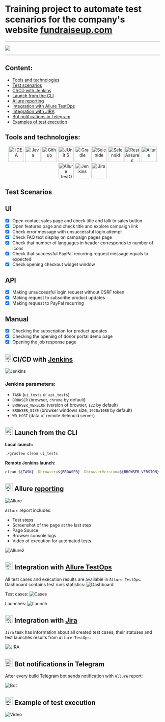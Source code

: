 # Training project to automate test scenarios for the company's website [fundraiseup.com](https://fundraiseup.com/)

---

<a href="https://fundraiseup.com/"><img src="https://img.hhcdn.ru/employer-logo/3261637.png"/></a>

---

## Content:

- <a href="#tools">Tools and technologies</a>
- <a href="#scenarios">Test scenarios</a>
- <a href="#jenkins">CI/CD with Jenkins</a>
- <a href="#cli">Launch from the CLI</a>
- <a href="#allure">Allure reporting</a>
- <a href="#allure-testops">Integration with Allure TestOps</a>
- <a href="#jira">Integration with JIRA</a>
- <a href="#telegram">Bot notifications in Telegram</a>
- <a href="#video">Examples of test execution</a>


<a id="tools"></a>
## Tools and technologies:
<p align="center">
<a href="https://www.jetbrains.com/idea/"><img src="./media/logo/Idea.svg" width="50" height="50"  alt="IDEA"/></a>  
<a href="https://www.java.com/"><img src="./media/logo/java.svg" width="50" height="50"  alt="Java"/></a>  
<a href="https://github.com/"><img src="./media/logo/github.svg" width="50" height="50"  alt="Github"/></a>  
<a href="https://junit.org/junit5/"><img src="./media/logo/JUnit5.svg" width="50" height="50"  alt="JUnit 5"/></a>  
<a href="https://gradle.org/"><img src="./media/logo/Gradle.svg" width="50" height="50"  alt="Gradle"/></a>  
<a href="https://selenide.org/"><img src="./media/logo/Selenide.svg" width="50" height="50"  alt="Selenide"/></a>  
<a href="https://aerokube.com/selenoid/"><img src="./media/logo/Selenoid.svg" width="50" height="50"  alt="Selenoid"/></a>  
<a href="https://rest-assured.io/"><img alt="RestAssured" height="50" src="images/logo/RestAssured.svg" width="50"/></a>
<a href="https://github.com/allure-framework/allure2"><img src="./media/logo/Allure.svg" width="50" height="50"  alt="Allure"/></a>
<a href="https://qameta.io/"><img src="./media/logo/AllureTestOps.svg" width="50" height="50"  alt="Allure TestOps"/></a>   
<a href="https://www.jenkins.io/"><img src="./media/logo/Jenkins.svg" width="50" height="50"  alt="Jenkins"/></a>  
<a href="https://www.atlassian.com/ru/software/jira/"><img src="./media/logo/JIRA.svg" width="50" height="50"  alt="Jira"/></a>
</p>

<a id="scenarios"></a>
## Test Scenarios
## UI
* [x] Open contact sales page and check title and talk to sales button
* [x] Open features page and check title and explore campaign link
* [x] Check error message with unsuccessful login attempt
* [x] Check FAQ text display on campaign pages page
* [x] Check that number of languages in header corresponds to number of icons
* [x] Check that successful PayPal recurring request message equals to expected
* [x] Check opening checkout widget window
## API
* [x] Making unsuccessful login request without CSRF token
* [x] Making request to subscribe product updates
* [x] Making request to PayPal recurring
## Manual
* [x] Checking the subscription for product updates
* [x] Checking the opening of donor portal demo page
* [x] Opening the job response page

<a id="jenkins"></a>
## <img alt="Jenkins" height="25" src="./media/logo/Jenkins.svg" width="25"/></a><a name="CI/CD with Jenkins"></a>CI/CD with [Jenkins](https://jenkins.autotests.cloud/job/26-merkuzio88-automacon/)</a>
<img alt="Jenkins" src="./media/reports/jenkins.jpg"> 

### Jenkins parameters:

- `TASK` (`ui_tests` or `api_tests`)
- `BROWSER` (browser, `chrome` by default)
- `BROWSER_VERSION` (version of browser, `122` by default)
- `BROWSER_SIZE` (browser windows size, `1920x1080` by default)
- `WD_HOST` (data of remote Selenoid server)

<a id="cli"></a>
## <img alt="cli" height="25" src="./media/logo/run.png" width="25"> Launch from the CLI

**Local launch:**
```bash  
./gradlew clean ui_tests
```

**Remote Jenkins launch:**
```bash  
clean ${TASK} -Dbrowser=${BROWSER} -DbrowserVersion=${BROWSER_VERSION} -DbrowserSize=${BROWSER_SIZE} -DwdHost=${WD_HOST}
```

<a id="allure"></a>
## <img alt="Allure" height="25" src="./media/logo/Allure.svg" width="25"/></a> <a name="Allure"></a>Allure [reporting](https://jenkins.autotests.cloud/job/26-merkuzio88-automacon/allure/)</a>
<img alt="Allure" src="./media/reports/AllureReportExample.jpg"> 

`Allure` report includes:
- Test steps
- Screenshot of the page at the last step
- Page Source
- Browser console logs
- Video of execution for automated tests

<img alt="Allure2" src="./media/reports/AllureReportExample2.jpg">

<a id="allure-testops"></a>
## <img alt="Allure" height="25" src="./media/logo/AllureTestOps.svg" width="25"/></a> Integration with <a target="_blank" href="https://allure.autotests.cloud/project/4210/dashboards">Allure TestOps</a>

All test cases and execution results are available in `Allure TestOps`. Dashboard contains test runs statistics:
<img alt="Dashboard" src="./media/reports/Dashboard.jpg">

Test cases:
<img alt="Cases" src="./media/reports/Cases.jpg">

Launches:
<img alt="Launch" src="./media/reports/Launches.jpg">



<a id="jira"></a>
## <img alt="Jira" height="25" src="./media/logo/JIRA.svg" width="25"/></a> Integration with <a target="_blank" href="https://jira.autotests.cloud/browse/HOMEWORK-1208">Jira</a>

`Jira` task has information about all created test cases, their statuses and test launches results from `Allure TestOps`:

<img alt="JIRA" src="./media/reports/Jira.jpg">

<a id="telegram"></a>
## <img alt="Telegram" height="25" src="./media/logo/Telegram.svg" width="25"/></a> Bot notifications in Telegram
After every build Telegram bot sends notification with `Allure` report:

<img alt="Bot" src="./media/reports/Bot.jpg"> 

<a id="video"></a>
## <img alt="Selenoid" height="25" src="./media/logo/Selenoid.svg" width="25"/></a> Example of test execution
<img alt="Video" src="./media/video/example.gif"> 
